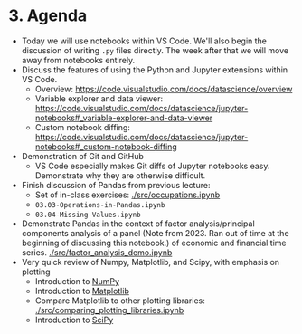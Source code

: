 # 3. Agenda

- Today we will use notebooks within VS Code. We'll also begin the discussion of writing `.py` files directly. The week after that we will move away from notebooks entirely. 
- Discuss the features of using the Python and Jupyter extensions within VS Code.
  - Overview: https://code.visualstudio.com/docs/datascience/overview
  - Variable explorer and data viewer: https://code.visualstudio.com/docs/datascience/jupyter-notebooks#_variable-explorer-and-data-viewer
  - Custom notebook diffing: https://code.visualstudio.com/docs/datascience/jupyter-notebooks#_custom-notebook-diffing
- Demonstration of Git and GitHub
  - VS Code especially makes Git diffs of Jupyter notebooks easy. Demonstrate why they are otherwise difficult.
- Finish discussion of Pandas from previous lecture:
  - Set of in-class exercises: [./src/occupations.ipynb](./_02_occupations.ipynb)
  - `03.03-Operations-in-Pandas.ipynb`
  - `03.04-Missing-Values.ipynb`
- Demonstrate Pandas in the context of factor analysis/principal components analysis of a panel (Note from 2023. Ran out of time at the beginning of discussing this notebook.)
of economic and financial time series. [./src/factor_analysis_demo.ipynb](./_notebook_build/_03_factor_analysis_demo.ipynb)
- Very quick review of Numpy, Matplotlib, and Scipy, with emphasis on plotting
  - Introduction to [NumPy](https://python-programming.quantecon.org/numpy.html)
  - Introduction to [Matplotlib](https://python-programming.quantecon.org/matplotlib.html)
  - Compare Matplotlib to other plotting libraries: [./src/comparing_plotting_libraries.ipynb](./_notebook_build/_03_comparing_plotting_libraries.ipynb)
  - Introduction to [SciPy](https://python-programming.quantecon.org/scipy.html)
